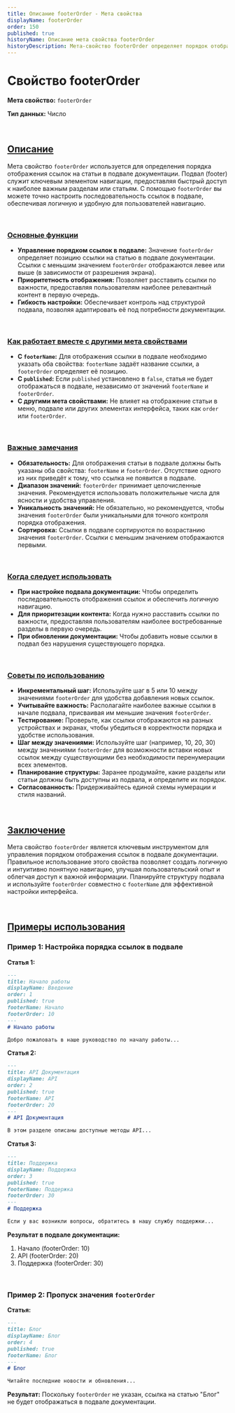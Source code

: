 ```yaml
---
title: Описание footerOrder - Мета свойства
displayName: footerOrder
order: 150
published: true
historyName: Описание мета свойства footerOrder
historyDescription: Мета-свойство footerOrder определяет порядок отображения ссылок в подвале документации, улучшая навигацию и доступ к важным разделам.
---
```


# Свойство footerOrder

**Мета свойство:** `footerOrder`

**Тип данных:** Число

<br/>

## [Описание](description)

Мета свойство `footerOrder` используется для определения порядка отображения ссылок на статьи в подвале документации. Подвал (footer) служит ключевым элементом
навигации, предоставляя быстрый доступ к наиболее важным разделам или статьям. С помощью `footerOrder` вы можете точно настроить последовательность ссылок
в подвале, обеспечивая логичную и удобную для пользователей навигацию.

<br/>

### [Основные функции](basic-functions)

- **Управление порядком ссылок в подвале:** Значение `footerOrder` определяет позицию ссылки на статью в подвале документации. 
Ссылки с меньшим значением `footerOrder` отображаются левее или выше (в зависимости от разрешения экрана).
- **Приоритетность отображения:** Позволяет расставить ссылки по важности, предоставляя пользователям наиболее релевантный контент в первую очередь.
- **Гибкость настройки:** Обеспечивает контроль над структурой подвала, позволяя адаптировать её под потребности документации.

<br/>

### [Как работает вместе с другими мета свойствами](with-other-properties)

- **С `footerName`:** Для отображения ссылки в подвале необходимо указать оба свойства: `footerName` задаёт название ссылки, а `footerOrder` определяет её позицию.
- **С `published`:** Если `published` установлено в `false`, статья не будет отображаться в подвале, независимо от значений `footerName` и `footerOrder`.
- **С другими мета свойствами:** Не влияет на отображение статьи в меню, подвале или других элементах интерфейса, таких как `order` или `footerOrder`.

<br/>

### [Важные замечания](notes)

- **Обязательность:** Для отображения статьи в подвале должны быть указаны оба свойства: `footerName` и `footerOrder`. Отсутствие одного из них приведёт
к тому, что ссылка не появится в подвале.
- **Диапазон значений:** `footerOrder` принимает целочисленные значения. Рекомендуется использовать положительные числа для ясности и удобства управления.
- **Уникальность значений:** Не обязательно, но рекомендуется, чтобы значения `footerOrder` были уникальными для точного контроля порядка отображения.
- **Сортировка:** Ссылки в подвале сортируются по возрастанию значения `footerOrder`. Ссылки с меньшим значением отображаются первыми.

<br/>

### [Когда следует использовать](when-to-use)

- **При настройке подвала документации:** Чтобы определить последовательность отображения ссылок и обеспечить логичную навигацию.
- **Для приоритезации контента:** Когда нужно расставить ссылки по важности, предоставляя пользователям наиболее востребованные разделы в первую очередь.
- **При обновлении документации:** Чтобы добавить новые ссылки в подвал без нарушения существующего порядка.

<br/>

### [Советы по использованию](advice)

- **Инкрементальный шаг:** Используйте шаг в 5 или 10 между значениями `footerOrder` для удобства добавления новых ссылок.
- **Учитывайте важность:** Располагайте наиболее важные ссылки в начале подвала, присваивая им меньшие значения `footerOrder`.
- **Тестирование:** Проверьте, как ссылки отображаются на разных устройствах и экранах, чтобы убедиться в корректности порядка и удобстве использования.
- **Шаг между значениями:** Используйте шаг (например, 10, 20, 30) между значениями `footerOrder` для возможности вставки новых ссылок между существующими
без необходимости перенумерации всех элементов.
- **Планирование структуры:** Заранее продумайте, какие разделы или статьи должны быть доступны из подвала, и определите их порядок.
- **Согласованность:** Придерживайтесь единой схемы нумерации и стиля названий.

<br/>

## [Заключение](conclusion)

Мета свойство `footerOrder` является ключевым инструментом для управления порядком отображения ссылок в подвале документации. Правильное использование
этого свойства позволяет создать логичную и интуитивно понятную навигацию, улучшая пользовательский опыт и облегчая доступ к важной информации.
Планируйте структуру подвала и используйте `footerOrder` совместно с `footerName` для эффективной настройки интерфейса.

<br/>

## [Примеры использования](examples)

### Пример 1: Настройка порядка ссылок в подвале

**Статья 1:**

```md
---
title: Начало работы
displayName: Введение
order: 1
published: true
footerName: Начало
footerOrder: 10
---
# Начало работы

Добро пожаловать в наше руководство по началу работы...
```

**Статья 2:**

```md
---
title: API Документация
displayName: API
order: 2
published: true
footerName: API
footerOrder: 20
---
# API Документация

В этом разделе описаны доступные методы API...
```

**Статья 3:**

```md
---
title: Поддержка
displayName: Поддержка
order: 3
published: true
footerName: Поддержка
footerOrder: 30
---
# Поддержка

Если у вас возникли вопросы, обратитесь в нашу службу поддержки...
```

**Результат в подвале документации:**

1. Начало (footerOrder: 10)
2. API (footerOrder: 20)
3. Поддержка (footerOrder: 30)

<br/>

### Пример 2: Пропуск значения `footerOrder`

**Статья:**

```md
---
title: Блог
displayName: Блог
order: 4
published: true
footerName: Блог
---
# Блог

Читайте последние новости и обновления...
```

**Результат:** Поскольку `footerOrder` не указан, ссылка на статью "Блог" не будет отображаться в подвале документации.

